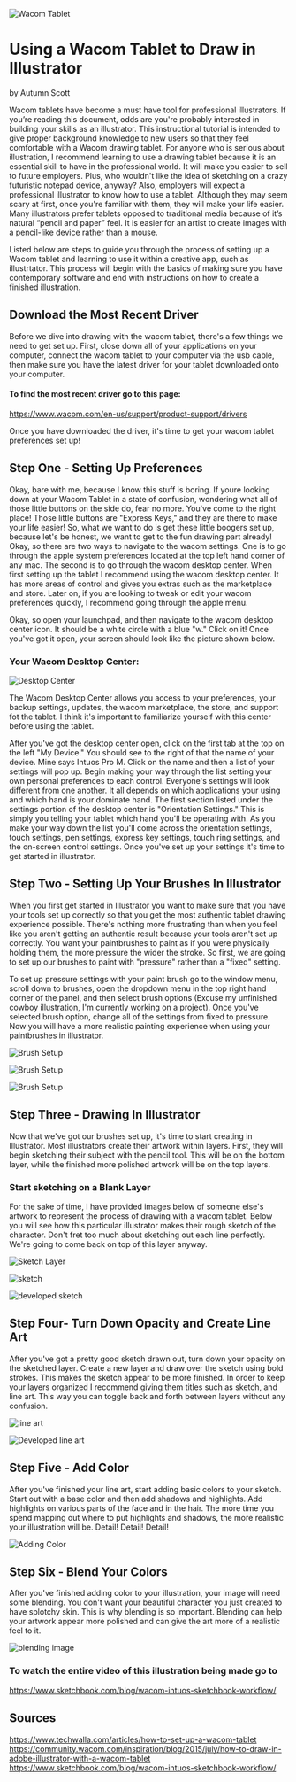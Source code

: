 ![Wacom Tablet](wacomtablet.png)

# Using a Wacom Tablet to Draw in Illustrator
by Autumn Scott


Wacom tablets have become a must have tool for professional illustrators. If you’re reading this document, odds are you're probably interested in building your skills as an illustrator. This instructional tutorial is intended to give proper background knowledge to new users so that they feel comfortable with a Wacom drawing tablet. For anyone who is serious about illustration, I recommend learning to use a drawing tablet because it is an essential skill to have in the professional world. It will make you easier to sell to future employers. Plus, who wouldn't like the idea of sketching on a crazy futuristic notepad device, anyway? Also, employers will expect a professional illustrator to know how to use a tablet. Although they may seem scary at first, once you're familiar with them, they will make your life easier. Many illustrators prefer tablets opposed to traditional media because of it’s natural “pencil and paper” feel. It is easier for an artist to create images with a pencil-like device rather than a mouse. 

Listed below are steps to guide you through the process of setting up a Wacom tablet and learning to use it within a creative app, such as illustrtator. This process will begin with the basics of making sure you have contemporary software and end with instructions on how to create a finished illustration.

## Download the Most Recent Driver
Before we dive into drawing with the wacom tablet, there's a few things we need to get set up. First, close down all of your applications on your computer, connect the wacom tablet to your computer via the usb cable, then make sure you have the latest driver for your tablet downloaded onto your computer. 


#### To find the most recent driver go to this page:

https://www.wacom.com/en-us/support/product-support/drivers

Once you have downloaded the driver, it's time to get your wacom tablet preferences set up!



## Step One - Setting Up Preferences

Okay, bare with me, because I know this stuff is boring. If youre looking down at your Wacom Tablet in a state of confusion, wondering what all of those little buttons on the side do, fear no more. You've come to the right place! Those little buttons are "Express Keys," and they are there to make your life easier! So, what we want to do is get these little boogers set up, because let's be honest, we want to get to the fun drawing part already! Okay, so there are two ways to navigate to the wacom settings. One is to go through the apple system preferences located at the top left hand corner of any mac. The second is to go through the wacom desktop center. When first setting up the tablet I recommend using the wacom desktop center. It has more areas of control and gives you extras such as the marketplace and store. Later on, if you are looking to tweak or edit your wacom preferences quickly, I recommend going through the apple menu.

Okay, so open your launchpad, and then navigate to the wacom desktop center icon. It should be a white circle with a blue "w." Click on it! Once you've got it open, your screen should look like the picture shown below.

### Your Wacom Desktop Center:

![Desktop Center](wacomdesktop.png)


The Wacom Desktop Center allows you access to your preferences, your backup settings, updates, the wacom marketplace, the store, and support fot the tablet. I think it's important to familiarize yourself with this center before using the tablet.

After you've got the desktop center open, click on the first tab at the top on the left "My Device." You should see to the right of that the name of your device. Mine says Intuos Pro M. Click on the name and then a list of your settings will pop up. Begin making your way through the list setting your own personal preferences to each control. Everyone's settings will look different from one another. It all depends on which applications your using and which hand is your dominate hand. The first section listed under the settings portion of the desktop center is "Orientation Settings." This is simply you telling your tablet which hand you'll be operating with. As you make your way down the list you'll come across the orientation settings, touch settings, pen settings, express key settings, touch ring settings, and the on-screen control settings. Once you've set up your settings it's time to get started in illustrator.

## Step Two - Setting Up Your Brushes In Illustrator

When you first get started in Illustrator you want to make sure that you have your tools set up correctly so that you get the most authentic tablet drawing experience possible. There's nothing more frustrating than when you feel like you aren't getting an authentic result because your tools aren't set up correctly. You want your paintbrushes to paint as if you were physically holding them, the more pressure the wider the stroke. So first, we are going to set up our brushes to paint with "pressure" rather than a "fixed" setting. 

To set up pressure settings with your paint brush go to the window menu, scroll down to brushes, open the dropdown menu in the top right hand corner of the panel, and then select brush options (Excuse my unfinished cowboy illustration, I'm currently working on a project). Once you've selected brush option, change all of the settings from fixed to pressure. Now you will have a more realistic painting experience when using your paintbrushes in illustrator. 

![Brush Setup](windowbrushes.png)

![Brush Setup](brushoptions.png)

![Brush Setup](brushsettings.png)

## Step Three - Drawing In Illustrator

Now that we've got our brushes set up, it's time to start creating in Illustrator. Most illustrators create their artwork within layers. First, they will begin sketching their subject with the pencil tool. This will be on the bottom layer, while the finished more polished artwork will be on the top layers.  

### Start sketching on a Blank Layer

For the sake of time, I have provided images below of someone else's artwork to represent the process of drawing with a wacom tablet. Below you will see how this particular illustrator makes their rough sketch of the character. Don't fret too much about sketching out each line perfectly. We're going to come back on top of this layer anyway.

![Sketch Layer](blanklayer.png)

![sketch](sketch.png)

![developed sketch](developedsketch.png)

## Step Four- Turn Down Opacity and Create Line Art

After you've got a pretty good sketch drawn out, turn down your opacity on the sketched layer. Create a new layer and draw over the sketch using bold strokes. This makes the sketch appear to be more finished. In order to keep your layers organized I recommend giving them titles such as sketch, and line art. This way you can toggle back and forth between layers without any confusion.

![line art](lineart.png)

![Developed line art](developedlineart.png)


## Step Five - Add Color

After you've finished your line art, start adding basic colors to your sketch. Start out with a base color and then add shadows and highlights. Add highlights on various parts of the face and in the hair. The more time you spend mapping out where to put highlights and shadows, the more realistic your illustration will be. Detail! Detail! Detail!

![Adding Color](addcolor.png)

## Step Six - Blend Your Colors

After you've finished adding color to your illustration, your image will need some blending. You don't want your beautiful character you just created to have splotchy skin. This is why blending is so important. Blending can help your artwork appear more polished and can give the art more of a realistic feel to it. 

![blending image](blend.png)

### To watch the entire video of this illustration being made go to
https://www.sketchbook.com/blog/wacom-intuos-sketchbook-workflow/


## Sources
https://www.techwalla.com/articles/how-to-set-up-a-wacom-tablet
https://community.wacom.com/inspiration/blog/2015/july/how-to-draw-in-adobe-illustrator-with-a-wacom-tablet
https://www.sketchbook.com/blog/wacom-intuos-sketchbook-workflow/
